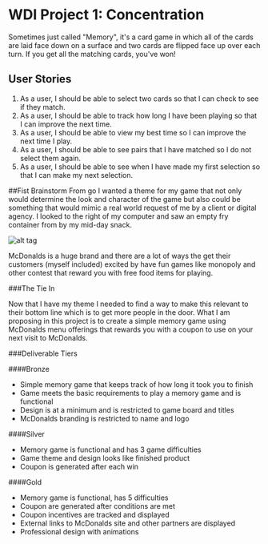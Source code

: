# WDI Project 1: Concentration
Sometimes just called "Memory", it's a card game in which all of the cards are laid face down on a surface and two cards are flipped face up over each turn. If you get all the matching cards, you've won!

## User Stories
1. As a user, I should be able to select two cards so that I can check to see if they match.
2. As a user, I should be able to track how long I have been playing so that I can improve the next time.
3. As a user, I should be able to view my best time so I can improve the next time I play.
4. As a user, I should be able to see pairs that I have matched so I do not select them again.
5. As a user, I should be able to see when I have made my first selection so that I can make my next selection.

##Fist Brainstorm
From go I wanted a theme for my game that not only would determine the look and character of the game but also could be something that would mimic a real world request of me by a client or digital agency. I looked to the right of my computer and saw an empty fry container from by my mid-day snack.

![alt tag](http://giphy.com/gifs/mcdonalds-french-fries-qZjyYDRc5wp4k)

McDonalds is a huge brand and there are a lot of ways the get their customers (myself included) excited by have fun games like monopoly and other contest that reward you with free food items for playing.

###The Tie In

Now that I have my theme I needed to find a way to make this relevant to their bottom line which is to get more people in the door. What I am proposing in this project is to create a simple memory game using McDonalds menu offerings that rewards you with a coupon to use on your next visit to McDonalds.

###Deliverable Tiers

####Bronze
- Simple memory game that keeps track of how long it took you to finish
- Game meets the basic requirements to play a memory game and is functional
- Design is at a minimum and is restricted to game board and titles
- McDonalds branding is restricted to name and logo

####Silver
- Memory game is functional and has 3 game difficulties
- Game theme and design looks like finished product
- Coupon is generated after each win

####Gold
- Memory game is functional, has 5 difficulties
- Coupon are generated after conditions are met
- Coupon incentives are tracked and displayed
- External links to McDonalds site and other partners are displayed
- Professional design with animations
